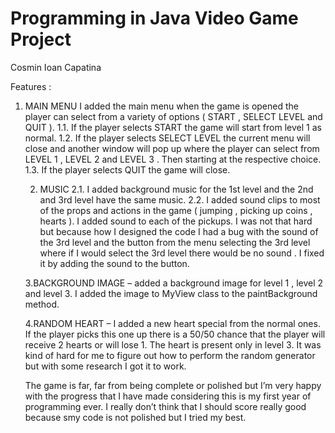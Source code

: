 # Programming in Java Video Game Project
Cosmin Ioan Capatina



Features : 
1. MAIN MENU
      I added the main menu when the game is opened the player can select from a variety of options ( START , SELECT LEVEL and QUIT ).
     1.1. If the player selects  START the game will start from level 1 as normal.
     1.2. If the player selects SELECT LEVEL the current menu will close and another window will pop up where the player can select from LEVEL 1 , LEVEL 2 and LEVEL 3 . Then starting at the respective choice.
     1.3. If the player selects QUIT the game will close.

	2. MUSIC
     2.1. I added background music for the 1st level and the 2nd and 3rd level have the same music.
     2.2. I added sound clips to most of the props and actions in the game ( jumping , picking up coins , hearts ).
	I added sound to each of the pickups. I was not that hard but because how I designed the code I had a bug with the sound of the 3rd level and the button from the menu selecting the 3rd level where if I would select the 3rd level there would be no sound . I fixed it by adding the sound to the button.
	
	3.BACKGROUND IMAGE – added a background image for level 1 , level 2 and level 3. I added the image to MyView class to the paintBackground method.

	4.RANDOM HEART – I added a new heart special from the normal ones. If the player picks this one up there is a 50/50 chance that the player will receive 2 hearts or will lose 1. The heart is present only in level 3. It was kind of hard for me to figure out how to perform the random generator but with some research I got it to work.

	The game is far, far from being complete or polished but I’m very happy with the progress that I have made considering this is my first year of programming ever. I really don’t think that I should score really good because smy code is not polished but I tried my best.
 	
